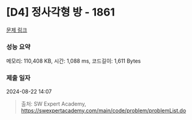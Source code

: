 # [D4] 정사각형 방 - 1861 

[문제 링크](https://swexpertacademy.com/main/code/problem/problemDetail.do?contestProbId=AV5LtJYKDzsDFAXc) 

### 성능 요약

메모리: 110,408 KB, 시간: 1,088 ms, 코드길이: 1,611 Bytes

### 제출 일자

2024-08-22 14:07



> 출처: SW Expert Academy, https://swexpertacademy.com/main/code/problem/problemList.do